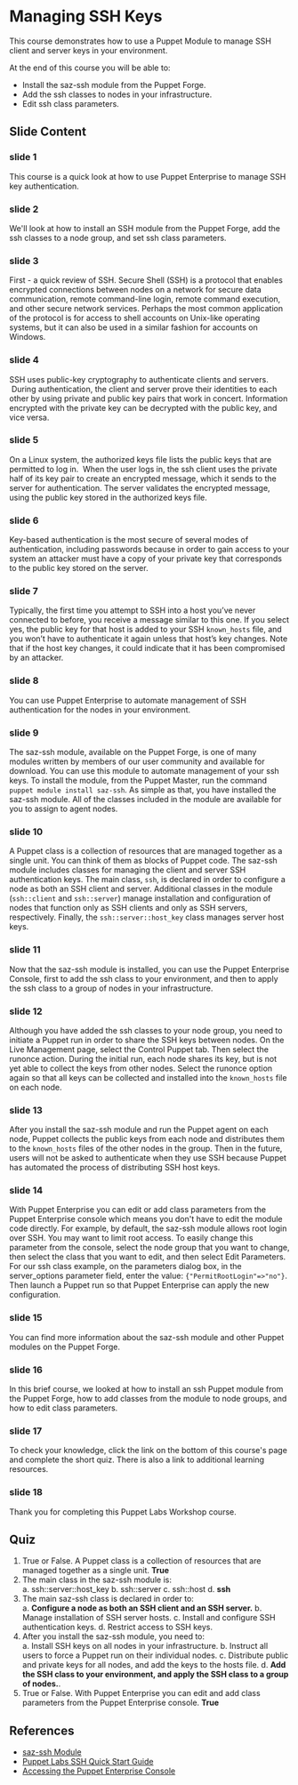 # Managing SSH Keys

This course demonstrates how to use a Puppet Module to manage SSH client and server keys in your environment.  

At the end of this course you will be able to:

* Install the saz-ssh module from the Puppet Forge.
* Add the ssh classes to nodes in your infrastructure.
* Edit ssh class parameters. 

## Slide Content

### slide 1
This course is a quick look at how to use Puppet Enterprise to manage SSH key authentication. 


### slide 2
We'll look at how to install an SSH module from the Puppet Forge, add the ssh classes to a node group, and set ssh class parameters.  
### slide 3
First - a quick review of SSH. Secure Shell (SSH) is a protocol that enables encrypted connections between nodes on a network for secure data communication, remote command-line login, remote command execution, and other secure network services. Perhaps the most common application of the protocol is for access to shell accounts on Unix-like operating systems, but it can also be used in a similar fashion for accounts on Windows.    

### slide 4SSH uses public-key cryptography to authenticate clients and servers.  During authentication, the client and server prove their identities to each other by using private and public key pairs that work in concert. Information encrypted with the private key can be decrypted with the public key, and vice versa.

### slide 5
On a Linux system, the authorized keys file lists the public keys that are permitted to log in.  When the user logs in, the ssh client uses the private half of its key pair to create an encrypted message, which it sends to the server for authentication. The server validates the encrypted message, using the public key stored in the authorized keys file. 

### slide 6
Key-based authentication is the most secure of several modes of authentication, including passwords because in order to gain access to your system an attacker must have a copy of your private key that corresponds to the public key stored on the server. 


### slide 7
Typically, the first time you attempt to SSH into a host you’ve never connected to before, you receive a message similar to this one. If you select yes, the public key for that host is added to your SSH `known_hosts` file, and you won’t have to authenticate it again unless that host’s key changes. Note that if the host key changes, it could indicate that it has been compromised by an attacker.

### slide 8
You can use Puppet Enterprise to automate management of SSH authentication for the nodes in your environment.  

### slide 9
The saz-ssh module, available on the Puppet Forge, is one of many modules written by members of our user community and available for download. You can use this module to automate management of your ssh keys. To install the module, from the Puppet Master, run the command `puppet module install saz-ssh`.  As simple as that, you have installed the saz-ssh module. All of the classes included in the module are available for you to assign to agent nodes.

### slide 10
A Puppet class is a collection of resources that are managed together as a single unit. You can think of them as blocks of Puppet code. The saz-ssh module includes classes for managing the client and server SSH authentication keys.  The main class, `ssh`, is declared in order to configure a node as both an SSH client and server. Additional classes in the module (`ssh::client` and `ssh::server`) manage installation and configuration of nodes that function only as SSH clients and only as SSH servers, respectively. Finally, the `ssh::server::host_key` class manages server host keys.

### slide 11
Now that the saz-ssh module is installed, you can use the Puppet Enterprise Console, first to add the ssh class to your environment, and then to apply the ssh class to a group of nodes in your infrastructure.   

### slide 12
Although you have added the ssh classes to your node group, you need to initiate a Puppet run in order to share the SSH keys between nodes. On the Live Management page, select the Control Puppet tab. Then select the runonce action.  During the initial run, each node shares its key, but is not yet able to collect the keys from other nodes. Select the runonce option again so that all keys can be collected and installed into the `known_hosts` file on each node.   

### slide 13
After you install the saz-ssh module and run the Puppet agent on each node, Puppet collects the public keys from each node and distributes them to the `known_hosts` files of the other nodes in the group. Then in the future, users will not be asked to authenticate when they use SSH because Puppet has automated the process of distributing SSH host keys.

### slide 14
With Puppet Enterprise you can edit or add class parameters from the Puppet Enterprise console which means you don't have to edit the module code directly. For example, by default, the saz-ssh module allows root login over SSH. You may want to limit root access. To easily change this parameter from the console, select the node group that you want to change, then select the class that you want to edit, and then select Edit Parameters. For our ssh class example, on the parameters dialog box, in the server_options parameter field, enter the value: `{"PermitRootLogin"=>"no"}`. Then launch a Puppet run so that Puppet Enterprise can apply the new configuration. 

### slide 15
You can find more information about the saz-ssh module and other Puppet modules on the Puppet Forge.  

### slide 16
In this brief course, we looked at how to install an ssh Puppet module from the Puppet Forge, how to add classes from the module to node groups, and how to edit class parameters.  

### slide 17
To check your knowledge, click the link on the bottom of this course's page and complete the short quiz. There is also a link to additional learning resources.

### slide 18
Thank you for completing this Puppet Labs Workshop course.





## Quiz
1. True or False. 
	A Puppet class is a collection of resources that are managed together as a single unit.
	**True**
2. The main class in the saz-ssh module is:  
	a. ssh::server::host_key
	b. ssh::server
	c. ssh::host
	d. **ssh**
3. The main saz-ssh class is declared in order to:  
	a. **Configure a node as both an SSH client and an SSH server.**
	b. Manage installation of SSH server hosts.
	c. Install and configure SSH authentication keys.
	d. Restrict access to SSH keys.
4. After you install the saz-ssh module, you need to:  
	a. Install SSH keys on all nodes in your infrastructure.
	b. Instruct all users to force a Puppet run on their individual nodes.
	c. Distribute public and private keys for all nodes, and add the keys to the hosts file.
	d. **Add the SSH class to your environment, and apply the SSH class to a group of nodes.**.
5. True or False.
	With Puppet Enterprise you can edit and add class parameters from the Puppet Enterprise console. 
	**True**

## References
* [saz-ssh Module](https://forge.puppetlabs.com/saz/ssh)
* [Puppet Labs SSH Quick Start Guide](https://docs.puppetlabs.com/pe/latest/quick_start_ssh.html)
* [Accessing the Puppet Enterprise Console](https://docs.puppetlabs.com/pe/latest/console_accessing.html)

